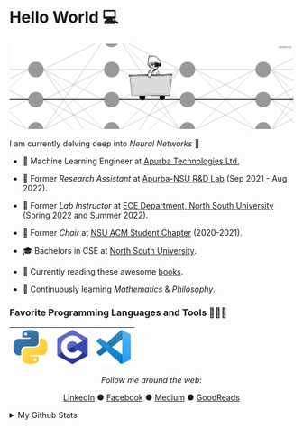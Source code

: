 # Hello World 💻

![](https://raw.githubusercontent.com/sabbirmollah/sabbirmollah/master/img/deep-into-neural-network.gif)

I am currently delving deep into *Neural Networks* 🚂 

* 💼 Machine Learning Engineer at [Apurba Technologies Ltd.](https://www.linkedin.com/company/apurba-technologies-ltd/)

* 💼 Former *Research Assistant* at [Apurba-NSU R&D Lab](https://github.com/apurba-nsu-rnd-lab) (Sep 2021 - Aug 2022).

* 💼 Former *Lab Instructor* at [ECE Department, North South University](http://ece.northsouth.edu/) (Spring 2022 and Summer 2022).

* 💼 Former *Chair* at [NSU ACM Student Chapter](https://www.facebook.com/nsuacmsc/) (2020-2021).

* 🎓 Bachelors in CSE at [North South University](http://www.northsouth.edu/).

* 📖   Currently reading these awesome [books](https://www.goodreads.com/review/list/82590914?shelf=currently-reading).
* 🌱   Continuously learning  *Mathematics* & *Philosophy*.


### Favorite Programming Languages and Tools 🔭🚀🔥
<img src="https://raw.githubusercontent.com/sabbirmollah/sabbirmollah/master/img/python.png" width=60> | <img src="https://raw.githubusercontent.com/sabbirmollah/sabbirmollah/master/img/c-logo.png" width=60> |<img src="https://raw.githubusercontent.com/sabbirmollah/sabbirmollah/master/img/vscode.png" width=60> |
|:---:|:---:|:---:|

<div align="center">


<i>Follow me around the web:</i><br>

  <a target="_blank" href="https://www.linkedin.com/in/sabbir-mollah/">LinkedIn</a> ●
  <a target="_blank" href="https://www.facebook.com/sabbir.sabby/">Facebook</a> ●
  <a target="_blank" href="https://medium.com/@sabbirmollah/">Medium</a> ●
  <a target="_blank" href="https://www.goodreads.com/user/show/82590914-sabbir">GoodReads</a>


</div>


<details>
  <summary>My Github Stats</summary>
  <br>

<p align="center">
<img align="center" src="https://github-readme-stats.vercel.app/api?username=mollahsabbir&&show_icons=true&title_color=c095e3&icon_color=95dfe3&text_color=ffffff&bg_color=231f20" alt="Sabbir's Github Stats" alt="Sabbir's Github Status" />
</p>


</details>
